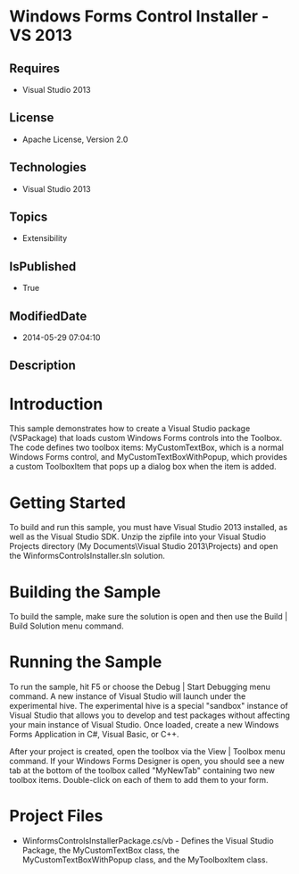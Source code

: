 # Windows Forms Control Installer - VS 2013
## Requires
* Visual Studio 2013
## License
* Apache License, Version 2.0
## Technologies
* Visual Studio 2013
## Topics
* Extensibility
## IsPublished
* True
## ModifiedDate
* 2014-05-29 07:04:10
## Description

<div id="longDesc">
<h1><span>Introduction</span></h1>
<p>This sample demonstrates how to create a Visual Studio package (VSPackage) that loads custom Windows Forms controls into the Toolbox. The code defines two toolbox items: MyCustomTextBox, which is a normal Windows Forms control, and MyCustomTextBoxWithPopup,
 which provides a custom ToolboxItem that pops up a dialog box when the item is added.</p>
<h1><span>Getting Started</span></h1>
<p>To build and run this sample, you must have Visual Studio 2013 installed, as well as the Visual Studio SDK. Unzip the zipfile into your Visual Studio Projects directory (My Documents\Visual Studio 2013\Projects) and open the WinformsControlsInstaller.sln
 solution.</p>
<h1><span>Building the Sample</span></h1>
<p>To build the sample, make sure the solution is open and then use the Build | Build Solution menu command.</p>
<h1><span>Running the Sample</span></h1>
<p>To run the sample, hit F5 or choose the Debug | Start Debugging menu command. A new instance of Visual Studio will launch under the experimental hive. The experimental hive is a special &quot;sandbox&quot; instance of Visual Studio that allows you to develop and test
 packages without affecting your main instance of Visual Studio. Once loaded, create a new Windows Forms Application in C#, Visual Basic, or C&#43;&#43;.</p>
<p>After your project is created, open the toolbox via the View | Toolbox menu command. If your Windows Forms Designer is open, you should see a new tab at the bottom of the toolbox called &quot;MyNewTab&quot; containing two new toolbox items. Double-click on each of
 them to add them to your form.</p>
<h1><span>Project Files</span></h1>
<ul>
<li>WinformsControlsInstallerPackage.cs/vb - Defines the Visual Studio Package, the MyCustomTextBox class, the MyCustomTextBoxWithPopup class, and the MyToolboxItem class.&nbsp;
</li></ul>
</div>
